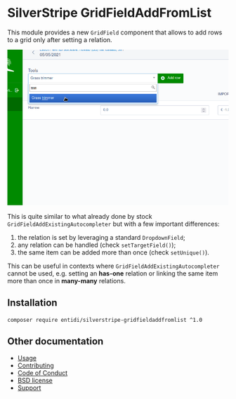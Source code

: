 SilverStripe GridFieldAddFromList
=================================

This module provides a new `GridField` component that allows to add rows
to a grid only after setting a relation.

![Screenshot of GridFieldAddFromList](docs/en/screenshot.png)

This is quite similar to what already done by stock
`GridFieldAddExistingAutocompleter` but with a few important
differences:

1. the relation is set by leveraging a standard `DropdownField`;
2. any relation can be handled (check `setTargetField()`);
3. the same item can be added more than once (check `setUnique()`).

This can be useful in contexts where `GridFieldAddExistingAutocompleter`
cannot be used, e.g. setting an **has-one** relation or linking the same
item more than once in **many-many** relations.

Installation
------------

    composer require entidi/silverstripe-gridfieldaddfromlist ^1.0

Other documentation
-------------------

* [Usage](docs/en/usage.md)
* [Contributing](CONTRIBUTING.md)
* [Code of Conduct](https://docs.silverstripe.org/en/contributing/code_of_conduct)
* [BSD license](LICENSE.md)
* [Support](docs/en/support.md)
